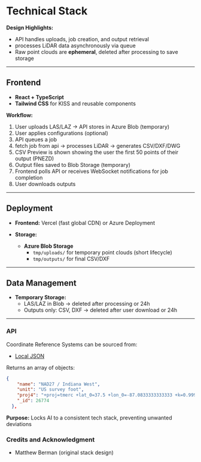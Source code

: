 # Technical Stack

**Design Highlights:**  
- API handles uploads, job creation, and output retrieval  
- processes LiDAR data asynchronously via queue  
- Raw point clouds are **ephemeral**, deleted after processing to save storage

---

## Frontend

- **React + TypeScript**
- **Tailwind CSS** for KISS and reusable components

**Workflow:**  
1. User uploads LAS/LAZ → API stores in Azure Blob (temporary)
2. User applies configurations (optional)
3. API queues a job 
4. fetch job from api → processes LiDAR → generates CSV/DXF/DWG  
5. CSV Preview is shown showing the user the first 50 points of their output (PNEZD)
6. Output files saved to Blob Storage (temporary)  
7. Frontend polls API or receives WebSocket notifications for job completion  
8. User downloads outputs

---

## Deployment

- **Frontend:** Vercel (fast global CDN) or Azure Deployment

- **Storage:**  
  - **Azure Blob Storage**  
    - `tmp/uploads/` for temporary point clouds (short lifecycle)  
    - `tmp/outputs/` for final CSV/DXF  

---

## Data Management

- **Temporary Storage:**  
  - LAS/LAZ in Blob → deleted after processing or 24h
  -  Outputs only: CSV, DXF → deleted after user download or 24h

---

### API

Coordinate Reference Systems can be sourced from:

- [Local JSON](/source/EPSG.json)

Returns an array of objects:

```json
{
    "name": "NAD27 / Indiana West",
    "unit": "US survey foot",
    "proj4": "+proj=tmerc +lat_0=37.5 +lon_0=-87.0833333333333 +k=0.999966667 +x_0=152400.30480061 +y_0=0 +ellps=clrk66 +nadgrids=ca_nrc_ntv2_0.tif +units=us-ft +no_defs +type=crs",
    "_id": 26774
  },
```

**Purpose:** Locks AI to a consistent tech stack, preventing unwanted deviations

### Credits and Acknowledgment

- Matthew Berman (original stack design)